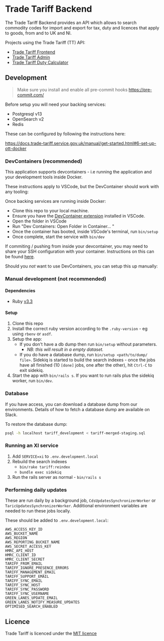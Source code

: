 # Trade Tariff Backend

The Trade Tariff Backend provides an API which allows to search commodity codes
for import and export for tax, duty and licences that apply to goods, from and
to UK and NI.

Projects using the Trade Tariff (TT) API:

- [Trade Tariff Frontend](https://github.com/trade-tariff/trade-tariff-frontend/)
- [Trade Tariff Admin](https://github.com/trade-tariff/trade-tariff-admin)
- [Trade Tariff Duty Calculator](https://github.com/trade-tariff/trade-tariff-duty-calculator)

## Development

> Make sure you install and enable all pre-commit hooks https://pre-commit.com/

Before setup you will need your backing services:

- Postgresql v13
- OpenSearch v2
- Redis

These can be configured by following the instructions here:

https://docs.trade-tariff.service.gov.uk/manual/get-started.html#6-set-up-ott-docker

### DevContainers (recommended)

This application supports devcontainers - i.e running the application and your development tools inside Docker.

These instructions apply to VSCode, but the DevContainer should work with any tooling:

Once backing services are running inside Docker:

* Clone this repo to your local machine.
* Ensure you have the [DevContainer extension](https://marketplace.visualstudio.com/items?itemName=ms-vscode-remote.remote-containers) installed in VSCode.
* Open the folder in VSCode
* Run "Dev Containers: Open Folder in Container... "
* Once the container has booted, inside VSCode's terminal, run `bin/setup`
* Once complete, start the service with `bin/dev`

If commiting / pushing from inside your devcontainer, you may need to share your SSH configuration with your container. Instructions on this can be found [here](https://code.visualstudio.com/remote/advancedcontainers/sharing-git-credentials).

Should you *not* want to use DevContainers, you can setup this up manually:

### Manual development (not recommended)

#### Dependencies

- Ruby [v3.3](https://github.com/trade-tariff/trade-tariff-frontend/blob/main/.ruby-version#L1)

#### Setup

1. Clone this repo
2. Install the correct ruby version according to the `.ruby-version` - eg using
  `rbenv` or `asdf`.
3. Setup the app:
    - If you don't have a db dump then run `bin/setup` without parameters.
      - _NB: this will result in a empty dataset._
    - If you do have a database dump, run `bin/setup <path/to/dump/ file>`.
      Sidekiq is started to build the search indexes - once the jobs have all
      finished (10 `[done]` jobs, one after the other), hit `Ctrl-C` to exit
      sidekiq.
4. Start the app with `bin/rails s`. If you want to run rails plus the sidekiq worker, run `bin/dev`.

### Database

If you have access, you can download a database dump from our environments.
Details of how to fetch a database dump are available on Slack.

To restore the database dump:

```sh
psql -h localhost tariff_development < tariff-merged-staging.sql
```

### Running an XI service

1. Add `SERVICE=xi` to `.env.development.local`
2. Rebuild the search indexes
   - `bin/rake tariff:reindex`
   - `bundle exec sidekiq`
3. Run the rails server as normal - `bin/rails s`

### Performing daily updates

These are run daily by a background job, `CdsUpdatesSynchronizerWorker` or
`TaricUpdatesSynchronizerWorker`. Additional environment variables are needed to
run these jobs locally.

These should be added to `.env.development.local`:

```text
AWS_ACCESS_KEY_ID
AWS_BUCKET_NAME
AWS_REGION
AWS_REPORTING_BUCKET_NAME
AWS_SECRET_ACCESS_KEY
HMRC_API_HOST
HMRC_CLIENT_ID
HMRC_CLIENT_SECRET
TARIFF_FROM_EMAIL
TARIFF_IGNORE_PRESENCE_ERRORS
TARIFF_MANAGEMENT_EMAIL
TARIFF_SUPPORT_EMAIL
TARIFF_SYNC_EMAIL
TARIFF_SYNC_HOST
TARIFF_SYNC_PASSWORD
TARIFF_SYNC_USERNAME
GREEN_LANES_UPDATE_EMAIL
GREEN_LANES_NOTIFY_MEASURE_UPDATES
OPTIMISED_SEARCH_ENABLED
```

## Licence

Trade Tariff is licenced under the [MIT licence](https://github.com/trade-tariff/trade-tariff-backend/blob/main/LICENCE.txt)
